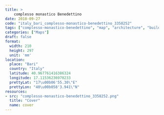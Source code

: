 ```yaml
---
title: > 
    complesso monastico Benedettino
date: 2018-09-27
code: "italy_bari_complesso-monastico-benedettino_3358252"
tags: ["complesso-monastico-benedettino", "map", "architecture", "buildings", "Bari", "Italy"]
categories: ["Maps"]
draft: false
format:
  width: 210
  height: 297
  unit: 'mm'
location:
  place: "Bari"
  country: "Italy"
  latitude: 40.967761416386324
  longitude: 17.11536236970233
  prettyLat: "17\u00b06'55.30\"E"
  prettyLon: "40\u00b058'3.941\"N"
resources:
- src: "complesso-monastico-benedettino_3358252.png"
  title: "Cover"
  name: cover
---
```


